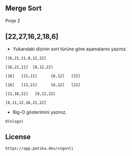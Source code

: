## **Merge Sort**

Proje 2

## **[22,27,16,2,18,6]**

- Yukarıdaki dizinin sort türüne göre aşamalarını yazınız.

```
[16,21,11,8,12,22] 

[16,21,11]  [8,12,22]

[16]   [21,11]      [8,12]   [22]

[16]   [11,21]      [8,12]   [22]  

[11,16,21]   [8,12,22]

[8,11,12,16,21,22]

```

- Big-O gösterimini yazınız.

```
O(nlogn)
```

## **License**

```
https://app.patika.dev/cngnnli
```